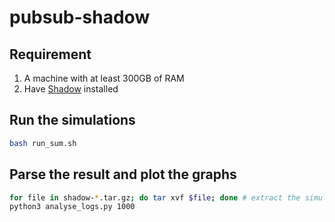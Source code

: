 # pubsub-shadow

## Requirement

1. A machine with at least 300GB of RAM
2. Have [Shadow](https://shadow.github.io/) installed

## Run the simulations

```bash
bash run_sum.sh
```

## Parse the result and plot the graphs

```bash
for file in shadow-*.tar.gz; do tar xvf $file; done # extract the simulation results
python3 analyse_logs.py 1000
```
